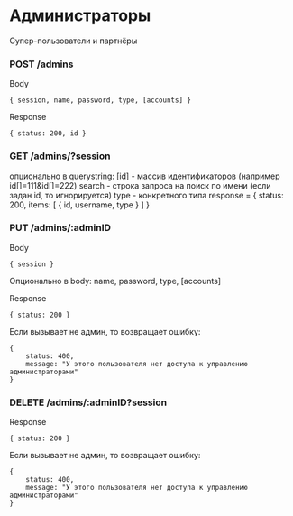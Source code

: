 # Администраторы
Супер-пользователи и партнёры

### POST /admins
Body
```
{ session, name, password, type, [accounts] }
```
Response
```
{ status: 200, id }
```

### GET /admins/?session
опционально в querystring: 
    [id] - массив идентификаторов (например id[]=111&id[]=222)
    search - строка запроса на поиск по имени (если задан id, то игнорируется)
    type - конкретного типа
response = { 
    status: 200, 
    items: [
        { id, username, type }
    ]
}

### PUT /admins/:adminID
Body
```
{ session }
```
Опционально в body: name, password, type, [accounts]

Response
```
{ status: 200 }
```
Если вызывает не админ, то возвращает ошибку: 
```
{ 
    status: 400, 
    message: "У этого пользователя нет доступа к управлению администраторами" 
}
```

### DELETE /admins/:adminID?session
Response
```
{ status: 200 }
```
Если вызывает не админ, то возвращает ошибку: 
```
{ 
    status: 400, 
    message: "У этого пользователя нет доступа к управлению администраторами" 
}
```